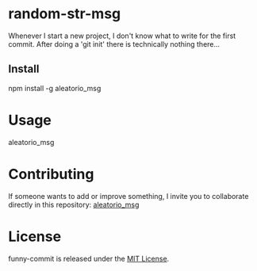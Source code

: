 # random-str-msg

Whenever I start a new project, I don't know what to write for the first commit. After doing a 'git init' there is technically nothing there...

## Install

npm install -g aleatorio_msg

# Usage

aleatorio_msg

# Contributing

If someone wants to add or improve something, I invite you to collaborate directly in this repository: [aleatorio_msg](https://github.com/sebastianoDeveloper/aleatorio_msg)

# License

funny-commit is released under the [MIT License](https://opensource.org/licenses/MIT).
